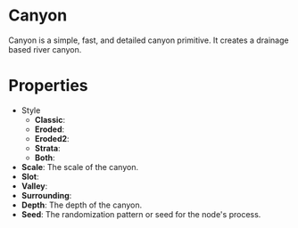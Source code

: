 # Canyon



Canyon is a simple, fast, and detailed canyon primitive. It creates a drainage based river canyon.



# Properties

- Style
  - **Classic**: <desc>
  - **Eroded**: <desc>
  - **Eroded2**: <desc>
  - **Strata**: <desc>
  - **Both**: <desc>
- **Scale**: The scale of the canyon.
- **Slot**: 
- **Valley**: 
- **Surrounding**: 
- **Depth**: The depth of the canyon.
- **Seed**: The randomization pattern or seed for the node's process.



